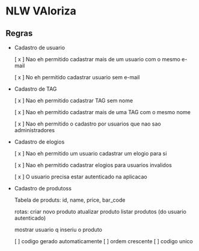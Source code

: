 # NLW VAloriza

## Regras

- Cadastro de usuario

  [ x ] Nao eh permitido cadastrar mais de um usuario com o mesmo e-mail
  
  [ x ] No eh permitido cadastrar usuario sem e-mail


- Cadastro de TAG

  [ x ] Nao eh permitido cadastrar TAG sem nome

  [ x ] Nao eh permitido cadastrar mais de uma TAG com o mesmo nome
  
  
  [ x ] Nao eh permitido o cadastro por usuarios que nao sao administradores
  

- Cadastro de elogios

  [ x ] Nao eh permitido um usuario cadastrar um elogio para si

  [ x ] Nao eh permitido cadastrar elogios para usuarios invalidos

  [ x ] O usuario precisa estar autenticado na aplicacao

- Cadastro de produtoss

  Tabela de produts: id, name, price, bar_code
  
  rotas:
  criar novo produto
  atualizar produto
  listar produtos (do usuario autenticado)

  mostrar usuario q inseriu o produto

  [ ] codigo gerado automaticamente
  [ ] ordem crescente
  [ ] codigo unico